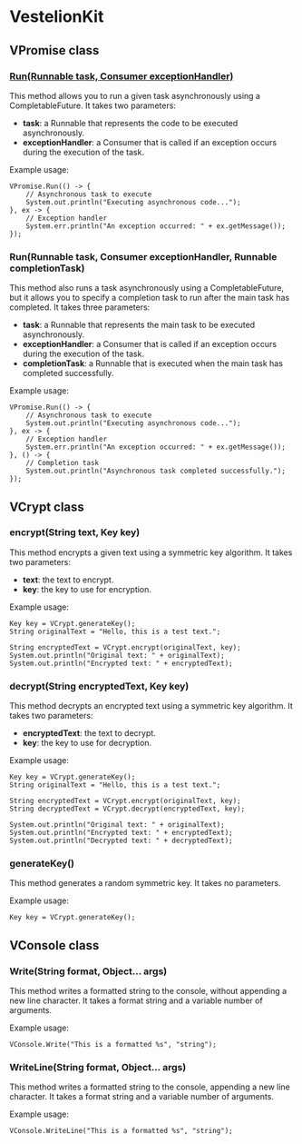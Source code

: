 # VestelionKit

## VPromise class

### [Run(Runnable task, Consumer<Throwable> exceptionHandler)](https://example.com/vestelionkit/vpromise.md#runrunnable-task-consumerthrowable-exceptionhandler)
    
This method allows you to run a given task asynchronously using a CompletableFuture. It takes two parameters:

*  **task**: a Runnable that represents the code to be executed asynchronously.
*  **exceptionHandler**: a Consumer<Throwable> that is called if an exception occurs during the execution of the task.
    
Example usage:

```
VPromise.Run(() -> {
    // Asynchronous task to execute
    System.out.println("Executing asynchronous code...");
}, ex -> {
    // Exception handler
    System.err.println("An exception occurred: " + ex.getMessage());
});
```    
    
### Run(Runnable task, Consumer<Throwable> exceptionHandler, Runnable completionTask)
    
This method also runs a task asynchronously using a CompletableFuture, but it allows you to specify a completion task to run after the main task has completed. It takes three parameters:

* **task**: a Runnable that represents the main task to be executed asynchronously.
* **exceptionHandler**: a Consumer<Throwable> that is called if an exception occurs during the execution of the task.
* **completionTask**: a Runnable that is executed when the main task has completed successfully.
    
Example usage:

```
VPromise.Run(() -> {
    // Asynchronous task to execute
    System.out.println("Executing asynchronous code...");
}, ex -> {
    // Exception handler
    System.err.println("An exception occurred: " + ex.getMessage());
}, () -> {
    // Completion task
    System.out.println("Asynchronous task completed successfully.");
});
```    
    
## VCrypt class
    
### encrypt(String text, Key key)
    
This method encrypts a given text using a symmetric key algorithm. It takes two parameters:

* **text**: the text to encrypt.
* **key**: the key to use for encryption.
    
Example usage:

```
Key key = VCrypt.generateKey();
String originalText = "Hello, this is a test text.";

String encryptedText = VCrypt.encrypt(originalText, key);
System.out.println("Original text: " + originalText);
System.out.println("Encrypted text: " + encryptedText);
```    
    
### decrypt(String encryptedText, Key key)
    
This method decrypts an encrypted text using a symmetric key algorithm. It takes two parameters:

* **encryptedText**: the text to decrypt.
* **key**: the key to use for decryption.
    
Example usage:

```
Key key = VCrypt.generateKey();
String originalText = "Hello, this is a test text.";

String encryptedText = VCrypt.encrypt(originalText, key);
String decryptedText = VCrypt.decrypt(encryptedText, key);

System.out.println("Original text: " + originalText);
System.out.println("Encrypted text: " + encryptedText);
System.out.println("Decrypted text: " + decryptedText);
```
    
### generateKey()
    
This method generates a random symmetric key. It takes no parameters.

Example usage:

```
Key key = VCrypt.generateKey();
```
    
## VConsole class

### Write(String format, Object... args)
    
This method writes a formatted string to the console, without appending a new line character. It takes a format string and a variable number of arguments.

Example usage:

```
VConsole.Write("This is a formatted %s", "string");
```
    
### WriteLine(String format, Object... args)
    
This method writes a formatted string to the console, appending a new line character. It takes a format string and a variable number of arguments.

Example usage:

```
VConsole.WriteLine("This is a formatted %s", "string");
```
